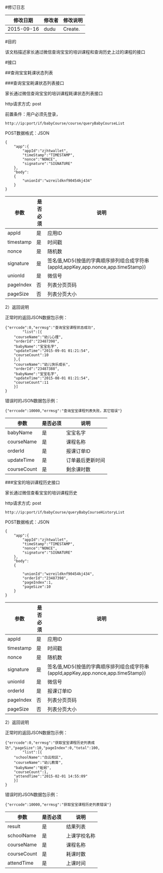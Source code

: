 #修订日志

修改日期|修改者|修改说明
------|------|-------
2015-09-16|dudu|Create.
 




#目的

该文档描述家长通过微信查询宝宝的培训课程和查询历史上过的课程的接口



#接口

##查询宝宝耗课状态列表

###查询宝宝耗课状态列表接口

家长通过微信查询宝宝的培训课程耗课状态列表接口


http请求方式: post

前置条件：用户必须先登录，

    http://ip:port/if/babyCourse/course/queryBabyCourseList


POST数据格式：JSON

    {
        "app":{
            "appId":"zjhtwallet",
            "timeStamp":"TIMESTAMP", 
            "nonce":"NONCE",
            "signature":"SIGNATURE"
        },        
        "body":
        {
            "unionId":"wzreildknf90454kj434"
        }
    } 


参数|是否必须|说明
----|----|-----
appId|是|应用ID
timestamp|是|时间戳
nonce|是|随机数
signature|是|签名值,MD5(按值的字典顺序排列组合成字符串(appId,appKey,app.nonce,app.timeStamp))
unionId|是|微信号
pageIndex|否|列表分页页码
pageSize |否|列表分页大小

2）返回说明

正常时的返回JSON数据包示例：
 
    {"errcode":0,"errmsg":"查询宝宝课程状态成功",
            "list":[{
		"courseName":"幼儿心理",
		"orderId":"23487398",
		"babyName":"宝宝名字",
		"updateTime":"2015-09-01 01:21:54",
		"courseCount":10
		},{
		"courseName":"幼儿快乐成长",
		"orderId":"23487388",
		"babyName":"宝宝名字",
		"updateTime":"2015-08-01 01:21:54",
		"courseCount":11
		}]
    }

错误时的JSON数据包示例：

    {"errcode":10000,"errmsg":"查询宝宝课程列表失败，其它错误"}

参数|是否必须|说明
----|----|-----
babyName|是|宝宝名字
courseName|是|课程名称
orderId |是|报课订单ID
updateTime|是|订单最后更新时间
courseCount|是|剩余课时数


###宝宝的培训课程历史接口

家长通过微信查看宝宝的培训课程历史


http请求方式: post


    http://ip:port/if/babyCourse/queryBabyCourseHistoryList


POST数据格式：JSON

    {
        "app":{
            "appId":"zjhtwallet",
            "timeStamp":"TIMESTAMP", 
            "nonce":"NONCE",
            "signature":"SIGNATURE"
        },        
        "body":
        {
            
            "unionId":"wzreildknf90454kj434",
            "orderId":"23487398",
            "pageIndex":1,
            "pageSize":10
        }
    } 


参数|是否必须|说明
----|----|-----
appId|是|应用ID
timestamp|是|时间戳
nonce|是|随机数
signature|是|签名值,MD5(按值的字典顺序排列组合成字符串(appId,appKey,app.nonce,app.timeStamp))
unionId|是|微信号
orderId |是|报课订单ID
pageIndex|否|列表分页页码
pageSize |否|列表分页大小



2）返回说明

正常时的返回JSON数据包示例：
 
    {"errcode":0,"errmsg":"获取宝宝课程历史列表成功","pageSize":10,"pageIndex":0,"total":100,
            "list":[{
		"schoolName":"白云校区",
		"courseName":"幼儿教育",
		"babyName":"蚯蚓",
		"courseCount":1,
		"attendTime":"2015-02-01 14:55:09"
	    }]
    }

错误时的JSON数据包示例：

    {"errcode":10000,"errmsg":"获取宝宝课程历史列表错误"}



参数|是否必须|说明
----|----|-----
result|是|结果列表
schoolName |是|上课学校名称
courseName |是|课程名称 
courseCount|是|耗课时数
attendTime |是|上课时间






